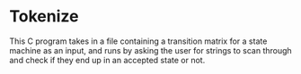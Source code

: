 # Tokenize

This C program takes in a file containing a transition matrix for a state machine as an input, and runs by asking the user for strings to scan through and check if they end up in an accepted state or not.
